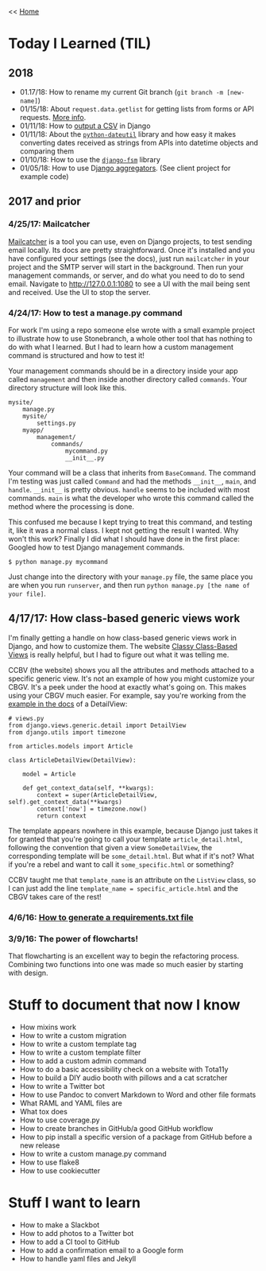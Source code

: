 << [Home](../README.md)

# Today I Learned (TIL)

## 2018

- 01.17/18: How to rename my current Git branch (`git branch -m [new-name]`) 
- 01/15/18: About `request.data.getlist` for getting lists from forms or API requests. [More info](https://docs.djangoproject.com/en/2.0/ref/request-response/#django.http.QueryDict.getlist).
- 01/11/18: How to [output a CSV](https://docs.djangoproject.com/en/2.0/howto/outputting-csv/) in Django 
- 01/11/18: About the [`python-dateutil`](https://dateutil.readthedocs.io/en/stable/) library and how easy it makes converting dates received as strings from APIs into datetime objects and comparing them 
- 01/10/18: How to use the [`django-fsm`](https://github.com/kmmbvnr/django-fsm) library 
- 01/05/18: How to use D[jango aggregators](https://docs.djangoproject.com/en/2.0/topics/db/aggregation/#order-of-annotate-and-filter-clauses). (See client project for example code) 

## 2017 and prior 
### 4/25/17: Mailcatcher

[Mailcatcher](https://mailcatcher.me/) is a tool you can use, even on Django projects, to test sending email locally. Its docs are pretty straightforward. Once it's installed and you have configured your settings (see the docs), just run `mailcatcher` in your project and the SMTP server will start in the background. Then run your management commands, or server, and do what you need to do to send email. Navigate to http://127.0.0.1:1080 to see a UI with the mail being sent and received. Use the UI to stop the server. 

### 4/24/17: How to test a manage.py command 
For work I'm using a repo someone else wrote with a small example project to illustrate how to use Stonebranch, a whole other tool that has nothing to do with what I learned. But I had to learn how a custom management command is structured and how to test it! 

Your management commands should be in a directory inside your app called `management` and then inside another directory called `commands`. Your directory structure will look like this.  

```
mysite/ 
    manage.py
    mysite/
        settings.py
    myapp/
        management/
            commands/
                mycommand.py
                __init__.py
```

Your command will be a class that inherits from `BaseCommand`. The command I'm testing was just called `Command` and had the methods `__init__`, `main`, and `handle`. `__init__` is pretty obvious. `handle` seems to be included with most commands. `main` is what the developer who wrote this command called the method where the processing is done. 

This confused me because I kept trying to treat this command, and testing it, like it was a normal class. I kept not getting the result I wanted. Why won't this work? Finally I did what I should have done in the first place: Googled how to test Django management commands. 

```
$ python manage.py mycommand
```

Just change into the directory with your `manage.py` file, the same place you are when you run `runserver`, and then run `python manage.py [the name of your file]`. 

## 4/17/17: How class-based generic views work 
I'm finally getting a handle on how class-based generic views work in Django, and how to customize them. The website [Classy Class-Based Views](https://ccbv.co.uk/) is really helpful, but I had to figure out what it was telling me. 

CCBV (the website) shows you all the attributes and methods attached to a specific generic view. It's not an example of how you might customize your CBGV. It's a peek under the hood at exactly what's going on. This makes using your CBGV much easier. For example, say you're working from the [example in the docs](https://docs.djangoproject.com/en/1.11/ref/class-based-views/generic-display/) of a DetailView:

```
# views.py
from django.views.generic.detail import DetailView
from django.utils import timezone

from articles.models import Article

class ArticleDetailView(DetailView):

    model = Article

    def get_context_data(self, **kwargs):
        context = super(ArticleDetailView, self).get_context_data(**kwargs)
        context['now'] = timezone.now()
        return context
```

The template appears nowhere in this example, because Django just takes it for granted that you're going to call your template `article_detail.html`, following the convention that given a view `SomeDetailView`, the corresponding template will be `some_detail.html`. But what if it's not? What if you're a rebel and want to call it `some_specific.html` or something? 

CCBV taught me that `template_name` is an attribute on the `ListView` class, so I can just add the line `template_name = specific_article.html` and the CBGV takes care of the rest! 

### 4/6/16: [How to generate a requirements.txt file](http://www.idiotinside.com/2015/05/10/python-auto-generate-requirements-txt/)

### 3/9/16: The power of flowcharts! 
That flowcharting is an excellent way to begin the refactoring process. Combining two functions into one was made so much easier by starting with design.

# Stuff to document that now I know 

- How mixins work 
- How to write a custom migration 
- How to write a custom template tag 
- How to write a custom template filter 
- How to add a custom admin command 
- How to do a basic accessibility check on a website with Tota11y 
- How to build a DIY audio booth with pillows and a cat scratcher 
- How to write a Twitter bot
- How to use Pandoc to convert Markdown to Word and other file formats 
- What RAML and YAML files are 
- What tox does 
- How to use coverage.py 
- How to create branches in GitHub/a good GitHub workflow 
- How to pip install a specific version of a package from GitHub before a new release
- How to write a custom manage.py command
- How to use flake8 
- How to use cookiecutter 

# Stuff I want to learn 

- How to make a Slackbot 
- How to add photos to a Twitter bot 
- How to add a CI tool to GitHub 
- How to add a confirmation email to a Google form 
- How to handle yaml files and Jekyll

